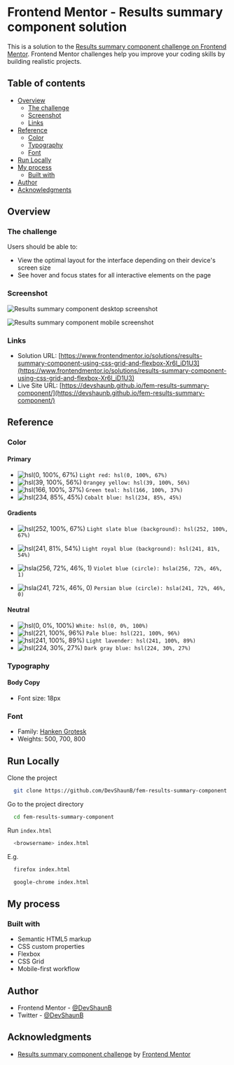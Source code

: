 # Frontend Mentor - Results summary component solution

This is a solution to the [Results summary component challenge on Frontend Mentor](https://www.frontendmentor.io/challenges/results-summary-component-CE_K6s0maV). Frontend Mentor challenges help you improve your coding skills by building realistic projects.

## Table of contents

- [Overview](#overview)
  - [The challenge](#the-challenge)
  - [Screenshot](#screenshot)
  - [Links](#links)
- [Reference](#reference)
  - [Color](#color)
  - [Typography](#typography)
  - [Font](#font)
- [Run Locally](#run-locally)
- [My process](#my-process)
  - [Built with](#built-with)
- [Author](#author)
- [Acknowledgments](#acknowledgments)

## Overview

### The challenge

Users should be able to:

- View the optimal layout for the interface depending on their device's screen size
- See hover and focus states for all interactive elements on the page

### Screenshot

![Results summary component desktop screenshot](https://devshaunb.github.io/fem-results-summary-component/screenshots/desktop.png)

![Results summary component mobile screenshot](https://devshaunb.github.io/fem-results-summary-component/screenshots/mobile.png)

### Links

- Solution URL: [https://www.frontendmentor.io/solutions/results-summary-component-using-css-grid-and-flexbox-Xr6l_iD1U3](https://www.frontendmentor.io/solutions/results-summary-component-using-css-grid-and-flexbox-Xr6l_iD1U3)
- Live Site URL: [https://devshaunb.github.io/fem-results-summary-component/](https://devshaunb.github.io/fem-results-summary-component/)

## Reference

### Color

#### Primary

- ![hsl(0, 100%, 67%)](https://via.placeholder.com/10/ff5757?text=+) `Light red: hsl(0, 100%, 67%)`
- ![hsl(39, 100%, 56%)](https://via.placeholder.com/10/ffb01f?text=+) `Orangey yellow: hsl(39, 100%, 56%)`
- ![hsl(166, 100%, 37%)](https://via.placeholder.com/10/00bd91?text=+) `Green teal: hsl(166, 100%, 37%)`
- ![hsl(234, 85%, 45%)](https://via.placeholder.com/10/1125d4?text=+) `Cobalt blue: hsl(234, 85%, 45%)`

#### Gradients

- ![hsl(252, 100%, 67%)](https://via.placeholder.com/10/7857ff?text=+) `Light slate blue (background): hsl(252, 100%, 67%)`
- ![hsl(241, 81%, 54%)](https://via.placeholder.com/10/2e2be9?text=+) `Light royal blue (background): hsl(241, 81%, 54%)`

- ![hsla(256, 72%, 46%, 1)](https://via.placeholder.com/10/4e21ca?text=+) `Violet blue (circle): hsla(256, 72%, 46%, 1)`
- ![hsla(241, 72%, 46%, 0)](https://via.placeholder.com/10/2421ca00?text=+) `Persian blue (circle): hsla(241, 72%, 46%, 0)`

#### Neutral

- ![hsl(0, 0%, 100%)](https://via.placeholder.com/10/ffffff?text=+) `White: hsl(0, 0%, 100%)`
- ![hsl(221, 100%, 96%)](https://via.placeholder.com/10/ebf1ff?text=+) `Pale blue: hsl(221, 100%, 96%)`
- ![hsl(241, 100%, 89%)](https://via.placeholder.com/10/c8c7ff?text=+) `Light lavender: hsl(241, 100%, 89%)`
- ![hsl(224, 30%, 27%)](https://via.placeholder.com/10/303b5a?text=+) `Dark gray blue: hsl(224, 30%, 27%)`

### Typography

#### Body Copy

- Font size: 18px

### Font

- Family: [Hanken Grotesk](https://fonts.google.com/specimen/Hanken+Grotesk)
- Weights: 500, 700, 800

## Run Locally

Clone the project

```bash
  git clone https://github.com/DevShaunB/fem-results-summary-component.git
```

Go to the project directory

```bash
  cd fem-results-summary-component
```

Run `index.html`

```bash
  <browsername> index.html
```

E.g.

```bash
  firefox index.html
```

```bash
  google-chrome index.html
```

## My process

### Built with

- Semantic HTML5 markup
- CSS custom properties
- Flexbox
- CSS Grid
- Mobile-first workflow

## Author

- Frontend Mentor - [@DevShaunB](https://www.frontendmentor.io/profile/DevShaunB)
- Twitter - [@DevShaunB](https://www.twitter.com/DevShaunB)

## Acknowledgments

- [Results summary component challenge](https://www.frontendmentor.io/challenges/results-summary-component-CE_K6s0maV) by [Frontend Mentor](https://www.frontendmentor.io/)
